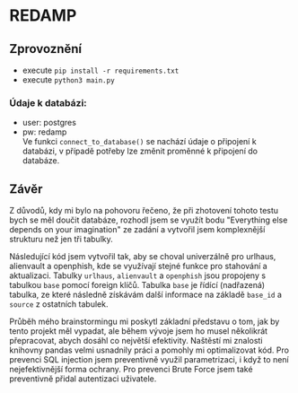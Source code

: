 # REDAMP
## Zprovoznění 
- execute `pip install -r requirements.txt`
- execute `python3 main.py`

### Údaje k databázi:
- user: postgres
- pw: redamp  
Ve funkci `connect_to_database()` se nachází údaje o připojení k databázi, v případě potřeby lze změnit proměnné k připojení do databáze.



## Závěr
Z důvodů, kdy mi bylo na pohovoru řečeno, že při zhotovení tohoto testu bych se měl doučit databáze,
rozhodl jsem se využít bodu "Everything else depends on your imagination" ze zadání a vytvořil jsem komplexnější strukturu než jen tři tabulky.

Následující kód jsem vytvořil tak, aby se choval univerzálně pro urlhaus, alienvault a openphish, kde se využívají stejné funkce pro stahování a aktualizaci.
Tabulky `urlhaus`, `alienvault` a `openphish` jsou propojeny s tabulkou `base` pomocí foreign klíčů. Tabulka `base` je řídící (nadřazená) tabulka,
ze které následně získávám další informace na základě `base_id` a `source` z ostatních tabulek.

Průběh mého brainstormingu mi poskytl základní představu o tom, jak by tento projekt měl vypadat, ale během vývoje jsem ho musel několikrát přepracovat, abych dosáhl co největší efektivity.
Naštěstí mi znalosti knihovny pandas velmi usnadnily práci a pomohly mi optimalizovat kód.
Pro prevenci SQL injection jsem preventivně využil parametrizaci, i když to není nejefektivnější forma ochrany.
Pro prevenci Brute Force jsem také preventivně přidal autentizaci uživatele.


